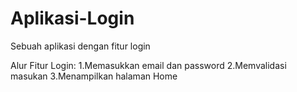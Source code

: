 # Aplikasi-Login
Sebuah aplikasi dengan fitur login

Alur Fitur Login:
1.Memasukkan email dan password
2.Memvalidasi masukan
3.Menampilkan halaman Home
